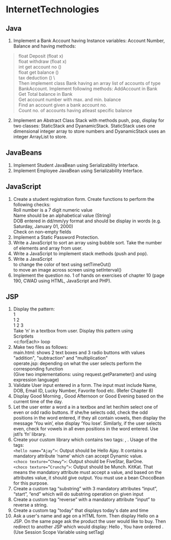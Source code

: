 # InternetTechnologies

## Java
1. Implement a Bank Account having Instance variables: Account Number, Balance and having methods:
> float Deposit (float x) \
> float withdraw (float x) \
> int get account no () \
> float get balance () \
> tax deduction () \ \
Then implement class Bank having an array list of accounts of type BankAccount. Implement following methods:
> AddAccount in Bank \
> Get Total balance in Bank \
> Get account number with max. and min. balance \
> Find an account given a bank account no. \
> Count no. of accounts having atleast specific balance
2. Implement an Abstract Class Stack with methods push, pop, display for two classes:
StaticStack and DyanamicStack. StaticStack uses one dimensional integer array to store
numbers and DyanamicStack uses an integer ArrayList to store. 

## JavaBeans
1. Implement Student JavaBean using Serializability Interface.
2. Implement Employee JavaBean using Serializability Interface.

## JavaScript
1. Create a student registration form. Create functions to perform the following checks:
\
Roll number is a 7 digit numeric value
\
Name should be an alphabetical value (String)
\
DOB entered in dd/mm/yy format and should be display in words (e.g. Saturday,
January 01, 2000)
\
Check on non-empty fields
2. Implement a Static Password Protection.
3. Write a JavaScript to sort an array using bubble sort. Take the number of elements and
array from user.
4. Write a JavaScript to implement stack methods (push and pop).
5. Write a JavaScript
\
to change the color of text using setTimeOut()
\
to move an image across screen using setInterval()
6. Implement the question no. 1 of hands on exercises of chapter 10 (page 190, CWAD using HTML, JavaScript and PHP).

## JSP
1. Display the pattern:
\
1
\
1 2
\
1 2 3
\
Take ‘n’ in a textbox from user. Display this pattern using
\
Scriptlets
\
<c:forEach> loop
2. Make two files as follows:
\
main.html: shows 2 text boxes and 3 radio buttons with values "addition", "subtraction" and "multiplication"
\
operate.jsp: depending on what the user selects perform the corresponding function
\
(Give two implementations: using request.getParameter() and using expression
language)
3. Validate User input entered in a form. The input must include Name, DOB, Email ID,
Lucky Number, Favorite food etc. (Refer Chapter 8)
4. Display Good Morning <uname>, Good Afternoon <uname> or Good Evening
<uname> based on the current time of the day.
5. Let the user enter a word a in a textbox and let her/him select one of even or odd radio
buttons. If she/he selects odd, check the odd positions in the word entered, if they all
contain vowels, then display the message ‘You win’, else display ‘You lose’. Similarly,
if the user selects even, check for vowels in all even positions in the word entered. Use
jstl’s ‘fn’ library.
6. Create your custom library which contains two tags: <hello>, <choco>.
Usage of the tags:
\
``` <hello name=”Ajay”> ```: Output should be Hello Ajay. It contains a mandatory
attribute ‘name’ which can accept Dynamic value.
\
``` <choco texture=”Chewy”> ```: Output should be FiveStar, BarOne.
\
``` <choco texture=”Crunchy”> ```: Output should be Munch. KitKat.
That means the mandatory attribute must accept a value, and based on the
attributes value, it should give output. You must use a bean ChocoBean for this
purpose.
7. Create a custom tag “substring” with 3 mandatory attributes “input”, “start”, “end”
which will do substring operation on given input
8. Create a custom tag “reverse” with a mandatory attribute “input” to reverse a string.
9. Create a custom tag "today" that displays today's date and time
10. Ask a user's name and age on a HTML form. Then display Hello <uname> on a JSP.
On the same page ask the product the user would like to buy. Then redirect to another
JSP which would display: Hello <uname>, You have ordered <product>. (Use Session
Scope Variable using setTag)
